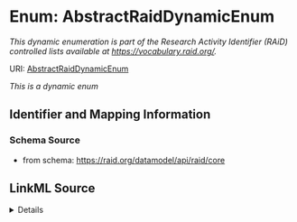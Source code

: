 # Enum: AbstractRaidDynamicEnum




_This dynamic enumeration is part of the Research Activity Identifier (RAiD) controlled lists available at https://vocabulary.raid.org/._



URI: [AbstractRaidDynamicEnum](AbstractRaidDynamicEnum.md)


_This is a dynamic enum_








## Identifier and Mapping Information







### Schema Source


* from schema: https://raid.org/datamodel/api/raid/core






## LinkML Source

<details>
```yaml
name: AbstractRaidDynamicEnum
description: This dynamic enumeration is part of the Research Activity Identifier
  (RAiD) controlled lists available at https://vocabulary.raid.org/.
from_schema: https://raid.org/datamodel/api/raid/core
rank: 1000
abstract: true

```
</details>

